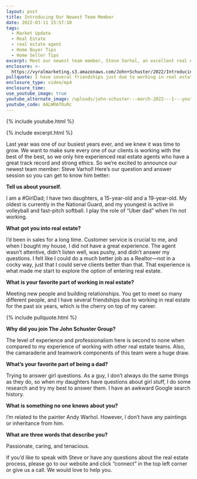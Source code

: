```yaml
---
layout: post
title: Introducing Our Newest Team Member
date: 2022-03-11 15:57:10
tags:
  - Market Update
  - Real Estate
  - real estate agent
  - Home Buyer Tips
  - Home Seller Tips
excerpt: Meet our newest team member, Steve Varhol, an excellent real estate agent.
enclosure: >-
  https://vyralmarketing.s3.amazonaws.com/John+Schuster/2022/Introducing+Our+Newest+Team+Member.mp4
pullquote: I have several friendships just due to working in real estate.
enclosure_type: video/mp4
enclosure_time:
use_youtube_image: true
youtube_alternate_image: /uploads/john-schuster---march-2022---1---youtube.jpg
youtube_code: AALWRAfOuRc
---
```

{% include youtube.html %}

{% include excerpt.html %}

Last year was one of our busiest years ever, and we knew it was time to grow. We want to make sure every one of our clients is working with the best of the best, so we only hire experienced real estate agents who have a great track record and strong ethics. So we’re excited to announce our newest team member: Steve Varhol\! Here’s our question and answer session so you can get to know him better:

**Tell us about yourself.**

I am a \#GirlDad; I have two daughters, a 15-year-old and a 19-year-old. My oldest is currently in the National Guard, and my youngest is active in volleyball and fast-pitch softball. I play the role of “Uber dad” when I’m not working.

**What got you into real estate?**

I’d been in sales for a long time. Customer service is crucial to me, and when I bought my house, I did not have a great experience. The agent wasn’t attentive, didn’t listen well, was pushy, and didn’t answer my questions. I felt like I could do a much better job as a Realtor—not in a cocky way, just that I could serve clients better than that. That experience is what made me start to explore the option of entering real estate.&nbsp;

**What is your favorite part of working in real estate?**

Meeting new people and building relationships. You get to meet so many different people, and I have several friendships due to working in real estate for the past six years, which is the cherry on top of my career.

{% include pullquote.html %}

**Why did you join The John Schuster Group?**

The level of experience and professionalism here is second to none when compared to my experience of working with other real estate teams. Also, the camaraderie and teamwork components of this team were a huge draw.

**What’s your favorite part of being a dad?**

Trying to answer girl questions. As a guy, I don’t always do the same things as they do, so when my daughters have questions about girl stuff, I do some research and try my best to answer them. I have an awkward Google search history.&nbsp;

**What is something no one knows about you?**

I’m related to the painter Andy Warhol. However, I don’t have any paintings or inheritance from him.

**What are three words that describe you?**

Passionate, caring, and tenacious.&nbsp;

If you’d like to speak with Steve or have any questions about the real estate process, please go to our website and click “connect” in the top left corner or give us a call. We would love to help you.
